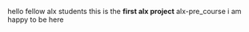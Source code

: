 hello fellow alx students this is the ****first alx project**** alx-pre_course
i am happy to be here

